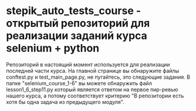 # stepik_auto_tests_course - открытый репозиторий для реализации заданий курса selenium + python
Репозиторий в настоящий момент используется для реализации последней части курса.
На главной странице вы обнаружите файлы conftest.py и test_main_page.py, не пугайтесь, это следующие задания.
В папке "selenium_course_1-6" вы можете обнаружить файл lesson1_6_step11.py который является ответом на первое пир-ревью нашего курса, 
а потому соответствует критерию "В репозитории есть хотя бы одна задача из предыдущего модуля".

